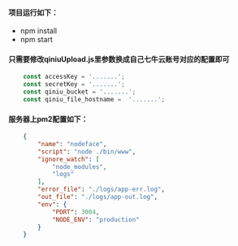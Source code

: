 #### 项目运行如下：
+ npm install
+ npm start

#### 只需要修改qiniuUpload.js里参数换成自己七牛云账号对应的配置即可
``` javascript
    const accessKey = '.......';
    const secretKey = '.......';
    const qiniu_bucket = '.......';
    const qiniu_file_hostname =  '.......';
```

#### 服务器上pm2配置如下：

``` json
    {
        "name": "nodeface",
        "script": "node ./bin/www",
        "ignore_watch": [
            "node_modules",
            "logs"
        ],
        "error_file": "./logs/app-err.log",
        "out_file": "./logs/app-out.log",
        "env": {
            "PORT": 3004,
            "NODE_ENV": "production"
        }
    }
```